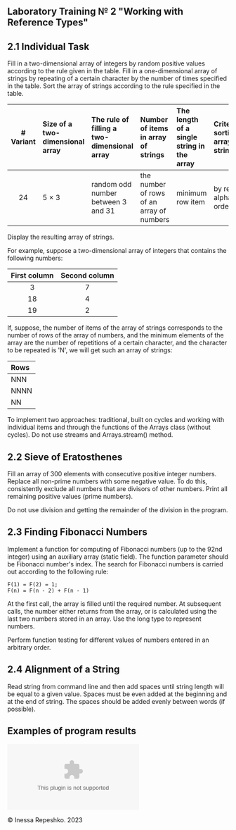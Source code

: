## Laboratory Training № 2 "Working with Reference Types"

## 2.1 Individual Task

Fill in a two-dimensional array of integers by random positive values according to the rule given in the table. Fill in a one-dimensional array of strings by repeating of a certain character by the number of times specified in the table. Sort the array of strings according to the rule specified in the table.

| # Variant | Size of a two-dimensional array | The rule of filling a two-dimensional array | Number of items in array of strings       | The length of a single string in the array | Criterion of sorting array of strings |
| :-------: | :------------------------------ | :------------------------------------------ | :---------------------------------------- | :----------------------------------------- | :------------------------------------ |
| 24        | 5 × 3                           | random odd number between 3 and 31          | the number of rows of an array of numbers | minimum row item                           | by reverse alphabetical order         |

Display the resulting array of strings.

For example, suppose a two-dimensional array of integers that contains the following numbers:

| First column | Second column  |
| :----------: | :------------: |
| 3            | 7              |
| 18           | 4              |
| 19           | 2              |

If, suppose, the number of items of the array of strings corresponds to the number of rows of the array of numbers, and the minimum elements of the array are the number of repetitions of a certain character, and the character to be repeated is 'N', we will get such an array of strings:

| Rows |
| :--- |
| NNN  |
| NNNN |
| NN   |

To implement two approaches: traditional, built on cycles and working with individual items and through the functions of the Arrays class (without cycles). Do not use streams and Arrays.stream() method.

## 2.2 Sieve of Eratosthenes

Fill an array of 300 elements with consecutive positive integer numbers. Replace all non-prime numbers with some negative value. To do this, consistently exclude all numbers that are divisors of other numbers. Print all remaining positive values (prime numbers).

Do not use division and getting the remainder of the division in the program.

## 2.3 Finding Fibonacci Numbers

Implement a function for computing of Fibonacci numbers (up to the 92nd integer) using an auxiliary array (static field). The function parameter should be Fibonacci number's index. The search for Fibonacci numbers is carried out according to the following rule:

```
F(1) = F(2) = 1;
F(n) = F(n - 2) + F(n - 1)
```

At the first call, the array is filled until the required number. At subsequent calls, the number either returns from the array, or is calculated using the last two numbers stored in an array. Use the long type to represent numbers.

Perform function testing for different values of numbers entered in an arbitrary order.

## 2.4 Alignment of a String

Read string from command line and then add spaces until string length will be equal to a given value. Spaces must be even added at the beginning and at the end of string. The spaces should be added evenly between words (if possible).

## Examples of program results

![lab2_report.docx](https://github.com/InessaRepeshko/java-programming/blob/main/part-1-fundamentals-of-java-programming/lab2/lab2_report.docx)

© Inessa Repeshko. 2023
